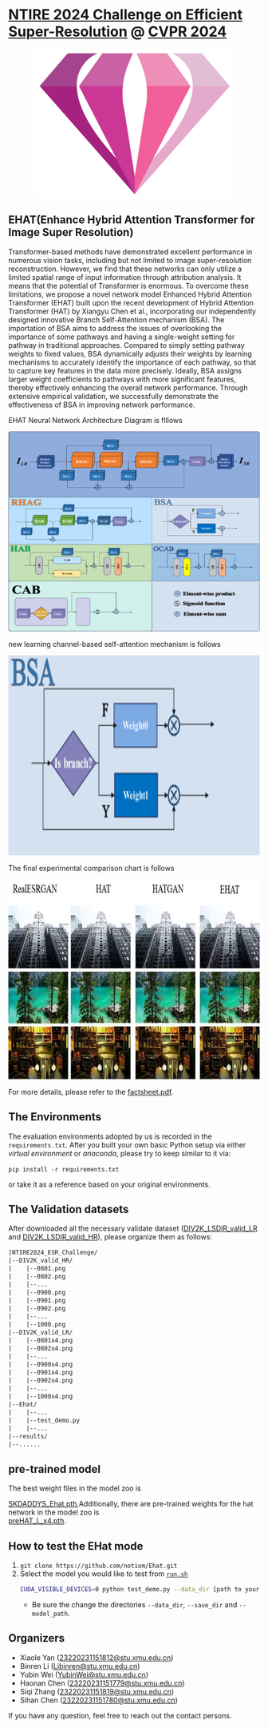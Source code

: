 # [NTIRE 2024 Challenge on Efficient Super-Resolution](https://cvlai.net/ntire/2024/) @ [CVPR 2024](https://cvpr.thecvf.com/)

<div align=center>
<img src="https://raw.githubusercontent.com/notiom/Ehat/main/figs/logo.png" width="400px"/> 
</div>

## EHAT(Enhance Hybrid Attention Transformer for Image Super Resolution)
Transformer-based methods have demonstrated excellent performance in numerous vision tasks, including but not limited to image super-resolution reconstruction. However, we find that these networks can only utilize a limited spatial range of input information through attribution analysis. It means that the potential of Transformer is enormous. To overcome these limitations, we propose a novel network model Enhanced Hybrid Attention Transformer (EHAT) built upon the recent development of Hybrid Attention Transformer (HAT) by Xiangyu Chen et al., incorporating our independently designed innovative Branch Self-Attention mechanism (BSA). The importation of BSA aims to address the issues of overlooking the importance of some pathways and having a single-weight setting for pathway in traditional approaches. Compared to simply setting pathway weights to fixed values, BSA dynamically adjusts their weights by learning mechanisms to accurately identify the importance of each pathway, so that to capture key features in the data more precisely. Ideally, BSA assigns larger weight coefficients to pathways with more significant features, thereby effectively enhancing the overall network performance. Through extensive empirical validation, we successfully demonstrate the effectiveness of BSA in improving network performance.

 EHAT Neural Network Architecture Diagram is flllows
 <div align=center>
<img src="https://raw.githubusercontent.com/notiom/Ehat/main/figs/fig1.png" height="400px" width="600px"/> 
</div>

 new learning channel-based self-attention mechanism is follows
  <div align=center>
<img src="https://raw.githubusercontent.com/notiom/Ehat/main/figs/fig2.png" height="400px" width="600px"/> 
</div>

The final experimental comparison chart is follows
  <div align=center>
<img src="https://raw.githubusercontent.com/notiom/Ehat/main/figs/fig3.jpg" height="400px" width="600px"/> 
</div>

For more details, please refer to the <a href="https://github.com/notiom/Ehat/blob/main/factsheet.pdf">factsheet.pdf</a>.

## The Environments
The evaluation environments adopted by us is recorded in the `requirements.txt`. After you built your own basic Python setup via either *virtual environment* or *anaconda*, please try to keep similar to it via:

```pip install -r requirements.txt```

or take it as a reference based on your original environments.

## The Validation datasets
After downloaded all the necessary validate dataset ([DIV2K_LSDIR_valid_LR](https://drive.google.com/file/d/1YUDrjUSMhhdx1s-O0I1qPa_HjW-S34Yj/view?usp=sharing) and [DIV2K_LSDIR_valid_HR](https://drive.google.com/file/d/1z1UtfewPatuPVTeAAzeTjhEGk4dg2i8v/view?usp=sharing)), please organize them as follows:

```
|NTIRE2024_ESR_Challenge/
|--DIV2K_valid_HR/
|    |--0801.png
|    |--0802.png
|    |--...
|    |--0900.png
|    |--0901.png
|    |--0902.png
|    |--...
|    |--1000.png
|--DIV2K_valid_LR/
|    |--0801x4.png
|    |--0802x4.png
|    |--...
|    |--0900x4.png
|    |--0901x4.png
|    |--0902x4.png
|    |--...
|    |--1000x4.png
|--Ehat/
|    |--...
|    |--test_demo.py
|    |--...
|--results/
|--......
```

## pre-trained model
The best weight files in the model zoo is<div><a href = "https://github.com/notiom/Ehat/releases/download/vv2.0.0/SKDADDYS_Ehat.pth">SKDADDYS_Ehat.pth</a>,Additionally, there are pre-trained weights for the hat network in the model zoo is <div><a href = "https://github.com/notiom/Ehat/releases/download/vv2.0.0/preHAT_L_x4.pth">preHAT_L_x4.pth</a>.

## How to test the EHat mode
1. `git clone https://github.com/notiom/Ehat.git`
2.  Select the model you would like to test from [`run.sh`](./run.sh)
    ```bash
    CUDA_VISIBLE_DEVICES=0 python test_demo.py --data_dir [path to your data dir] --save_dir [path to your save dir] --model_path [path to your model dir] --model_id 19
    ```
    - Be sure the change the directories `--data_dir`, `--save_dir` and `--model_path`.

## Organizers
- Xiaole Yan (23220231151812@stu.xmu.edu.cn)
- Binren Li (Libinren@stu.xmu.edu.cn)
- Yubin Wei (YubinWei@stu.xmu.edu.cn)
- Haonan Chen (23220231151779@stu.xmu.edu.cn) 
- Siqi Zhang (23220231151819@stu.xmu.edu.cn)
- Sihan Chen (23220231151780@stu.xmu.edu.cn)

If you have any question, feel free to reach out the contact persons.
